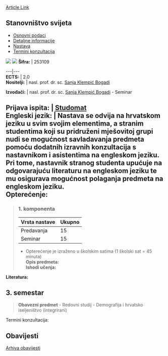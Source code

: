 [Article Link](https://www.fhs.hr/predmet/stasvi_b)

## Stanovništvo svijeta
  * [Osnovni podaci](https://www.fhs.hr/predmet/stasvi_b#v1id-523829_76916_1_0 "Osnovni podaci")
  * [Detaljne informacije](https://www.fhs.hr/predmet/stasvi_b#v1id-523829_76916_1_1 "Detaljne informacije")
  * [Nastava](https://www.fhs.hr/predmet/stasvi_b#v1id-523829_76916_1_2 "Nastava")
  * [Termini konzultacija](https://www.fhs.hr/predmet/stasvi_b#v1id-523829_76916_1_3 "Termini konzultacija")


[![](https://www.fhs.hr/img/flags/gif/hr.gif)](https://www.fhs.hr/predmet/stasvi_b) [![](https://www.fhs.hr/img/flags/gif/gb.gif)](https://www.fhs.hr/en/course/worpop_b)
**Šifra:** |  253109  
  
---|---  
**ECTS:** |  2.0   
**Nositelji:** |  nasl. prof. dr. sc. [Sanja Klempić Bogadi](https://www.fhs.hr/djelatnik/sanja.klempic_bogadi)   
  
**Izvođači:** |  nasl. prof. dr. sc. [Sanja Klempić Bogadi](https://www.fhs.hr/djelatnik/sanja.klempic_bogadi) - Seminar  
  
**Prijava ispita:** |  [Studomat](http://www.isvu.hr/studomat)  
**Engleski jezik:** |  Nastava se odvija na hrvatskom jeziku u svim svojim elementima, a stranim studentima koji su pridruženi mješovitoj grupi nudi se mogućnost savladavanja predmeta pomoću dodatnih izravnih konzultacija s nastavnikom i asistentima na engleskom jeziku. Pri tome, nastavnik stranog studenta upućuje na odgovarajuću literaturu na engleskom jeziku te mu osigurava mogućnost polaganja predmeta na engleskom jeziku.   
**Opterećenje:**  
---  
> ### 1. komponenta
> | Vrsta nastave | Ukupno  
> ---|---  
> Predavanja | 15  
> Seminar | 15  
> * Opterećenje je izraženo u školskim satima (1 školski sat = 45 minuta)   
**Opis predmeta:**  
> **Ishodi učenja:**  

  
**Literatura:**  

  
**3. semestar**  
---  
> **Obavezni predmet** - Redovni studij - Demografija i hrvatsko iseljeništvo (integrirani)  
>   
Termini konzultacija: 


## Obavijesti
[Arhiva obavijesti](https://www.fhs.hr/predmet/stasvi_b?@=21kys#news_122693 "Arhiva obavijesti")
